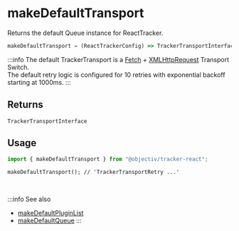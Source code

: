 # makeDefaultTransport

Returns the default Queue instance for ReactTracker.

```typescript
makeDefaultTransport = (ReactTrackerConfig) => TrackerTransportInterface
```  

:::info
The default TrackerTransport is a [Fetch](/tracking/api-reference/transports/FetchAPITransport.md) + [XMLHttpRequest](/tracking/api-reference/transports/XMLHttpRequestTransport.md) Transport Switch.  
The default retry logic is configured for 10 retries with exponential backoff starting at 1000ms.
:::

## Returns
`TrackerTransportInterface`

## Usage

```ts
import { makeDefaultTransport } from "@objectiv/tracker-react";
```

```tsx
makeDefaultTransport(); // 'TrackerTransportRetry ...'
```

<br />

:::info See also
- [makeDefaultPluginList](/tracking/react/api-reference/common/factories/makeDefaultPluginList.md)
- [makeDefaultQueue](/tracking/react/api-reference/common/factories/makeDefaultQueue.md)
:::
